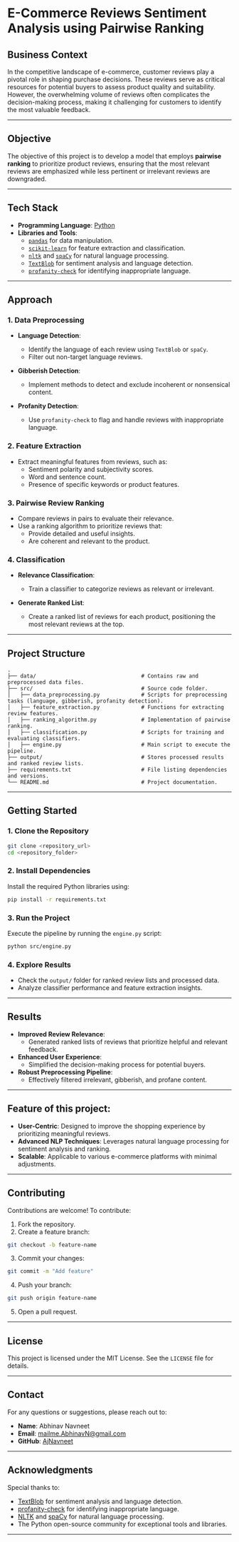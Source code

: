 # E-Commerce Reviews Sentiment Analysis using Pairwise Ranking

## Business Context

In the competitive landscape of e-commerce, customer reviews play a pivotal role in shaping purchase decisions. These reviews serve as critical resources for potential buyers to assess product quality and suitability. However, the overwhelming volume of reviews often complicates the decision-making process, making it challenging for customers to identify the most valuable feedback.

---

## Objective

The objective of this project is to develop a model that employs **pairwise ranking** to prioritize product reviews, ensuring that the most relevant reviews are emphasized while less pertinent or irrelevant reviews are downgraded.

---

## Tech Stack

- **Programming Language**: [Python](https://www.python.org/)
- **Libraries and Tools**:
  - [`pandas`](https://pandas.pydata.org/) for data manipulation.
  - [`scikit-learn`](https://scikit-learn.org/) for feature extraction and classification.
  - [`nltk`](https://www.nltk.org/) and [`spaCy`](https://spacy.io/) for natural language processing.
  - [`TextBlob`](https://textblob.readthedocs.io/en/dev/) for sentiment analysis and language detection.
  - [`profanity-check`](https://github.com/vzhou842/profanity-check) for identifying inappropriate language.

---

## Approach

### 1. Data Preprocessing
- **Language Detection**:
  - Identify the language of each review using `TextBlob` or `spaCy`.
  - Filter out non-target language reviews.

- **Gibberish Detection**:
  - Implement methods to detect and exclude incoherent or nonsensical content.

- **Profanity Detection**:
  - Use `profanity-check` to flag and handle reviews with inappropriate language.

### 2. Feature Extraction
- Extract meaningful features from reviews, such as:
  - Sentiment polarity and subjectivity scores.
  - Word and sentence count.
  - Presence of specific keywords or product features.

### 3. Pairwise Review Ranking
- Compare reviews in pairs to evaluate their relevance.
- Use a ranking algorithm to prioritize reviews that:
  - Provide detailed and useful insights.
  - Are coherent and relevant to the product.

### 4. Classification
- **Relevance Classification**:
  - Train a classifier to categorize reviews as relevant or irrelevant.

- **Generate Ranked List**:
  - Create a ranked list of reviews for each product, positioning the most relevant reviews at the top.

---

## Project Structure

```plaintext
.
├── data/                                 # Contains raw and preprocessed data files.
├── src/                                  # Source code folder.
│   ├── data_preprocessing.py             # Scripts for preprocessing tasks (language, gibberish, profanity detection).
│   ├── feature_extraction.py             # Functions for extracting review features.
│   ├── ranking_algorithm.py              # Implementation of pairwise ranking.
│   ├── classification.py                 # Scripts for training and evaluating classifiers.
│   ├── engine.py                         # Main script to execute the pipeline.
├── output/                               # Stores processed results and ranked review lists.
├── requirements.txt                      # File listing dependencies and versions.
└── README.md                             # Project documentation.
```

---

## Getting Started

### 1. Clone the Repository

```bash
git clone <repository_url>
cd <repository_folder>
```

### 2. Install Dependencies

Install the required Python libraries using:

```bash
pip install -r requirements.txt
```

### 3. Run the Project

Execute the pipeline by running the `engine.py` script:

```bash
python src/engine.py
```

### 4. Explore Results

- Check the `output/` folder for ranked review lists and processed data.
- Analyze classifier performance and feature extraction insights.

---

## Results

- **Improved Review Relevance**:
  - Generated ranked lists of reviews that prioritize helpful and relevant feedback.
- **Enhanced User Experience**:
  - Simplified the decision-making process for potential buyers.
- **Robust Preprocessing Pipeline**:
  - Effectively filtered irrelevant, gibberish, and profane content.

---

## Feature of this project:

- **User-Centric**: Designed to improve the shopping experience by prioritizing meaningful reviews.
- **Advanced NLP Techniques**: Leverages natural language processing for sentiment analysis and ranking.
- **Scalable**: Applicable to various e-commerce platforms with minimal adjustments.

---

## Contributing

Contributions are welcome! To contribute:

1. Fork the repository.
2. Create a feature branch:

```bash
git checkout -b feature-name
```

3. Commit your changes:

```bash
git commit -m "Add feature"
```

4. Push your branch:

```bash
git push origin feature-name
```

5. Open a pull request.

---

## License

This project is licensed under the MIT License. See the `LICENSE` file for details.

---

## Contact

For any questions or suggestions, please reach out to:

- **Name**: Abhinav Navneet
- **Email**: mailme.AbhinavN@gmail.com
- **GitHub**: [AjNavneet](https://github.com/AjNavneet)

---

## Acknowledgments

Special thanks to:

- [TextBlob](https://textblob.readthedocs.io/en/dev/) for sentiment analysis and language detection.
- [profanity-check](https://github.com/vzhou842/profanity-check) for identifying inappropriate language.
- [NLTK](https://www.nltk.org/) and [spaCy](https://spacy.io/) for natural language processing.
- The Python open-source community for exceptional tools and libraries.

---
